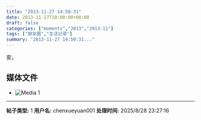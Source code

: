```yaml
---
title: "2013-11-27 14:50:31"
date: 2013-11-27T10:00:00+08:00
draft: false
categories: ["moments","2013","2013-11"]
tags: ["朋友圈","生活记录"]
summary: "2013-11-27 14:50:31..."
---
```


安。

## 媒体文件

- ![Media 1](/Moments/photos/2013-11-27/201311271450310.jpg)

---

**帖子类型:** 1
**用户名:** chenxueyuan001
**处理时间:** 2025/8/28 23:27:16